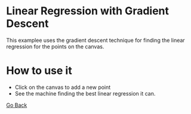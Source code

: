 # Linear Regression with Gradient Descent

This examplee uses the gradient descent technique for finding the linear regression for the points on the canvas.

# How to use it

- Click on the canvas to add a new point
- See the machine finding the best linear regression it can.

[Go Back](../)